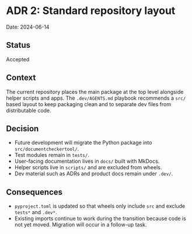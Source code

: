 # ADR 2: Standard repository layout

Date: 2024-06-14

## Status
Accepted

## Context
The current repository places the main package at the top level alongside helper scripts and apps. The `.dev/AGENTS.md` playbook recommends a `src/` based layout to keep packaging clean and to separate dev files from distributable code.

## Decision
- Future development will migrate the Python package into `src/documentcheckertool/`.
- Test modules remain in `tests/`.
- User-facing documentation lives in `docs/` built with MkDocs.
- Helper scripts live in `scripts/` and are excluded from wheels.
- Dev material such as ADRs and product docs remain under `.dev/`.

## Consequences
- `pyproject.toml` is updated so that wheels only include `src` and exclude `tests*` and `.dev*`.
- Existing imports continue to work during the transition because code is not yet moved. Migration will occur in a follow-up task.
